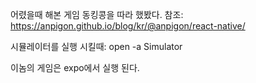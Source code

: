 어렸을때 해본 게임 동킹콩을 따라 했봤다.
참조: https://anpigon.github.io/blog/kr/@anpigon/react-native/

시뮬레이터를 실행 시킬때: open -a Simulator

이놈의 게임은   expo에서 실행 된다.